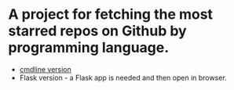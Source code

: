 # A project for fetching the most starred repos on Github by programming language.

* [cmdline version](https://github.com/alexonati/python_github_stars_fetcher/blob/8b6fae2b4f55bd54adcd9c441cabe1285ac7df0f/fetch_script_for_most_stared_Python_repos.py)
* Flask version - a Flask app is needed and then open in browser.
